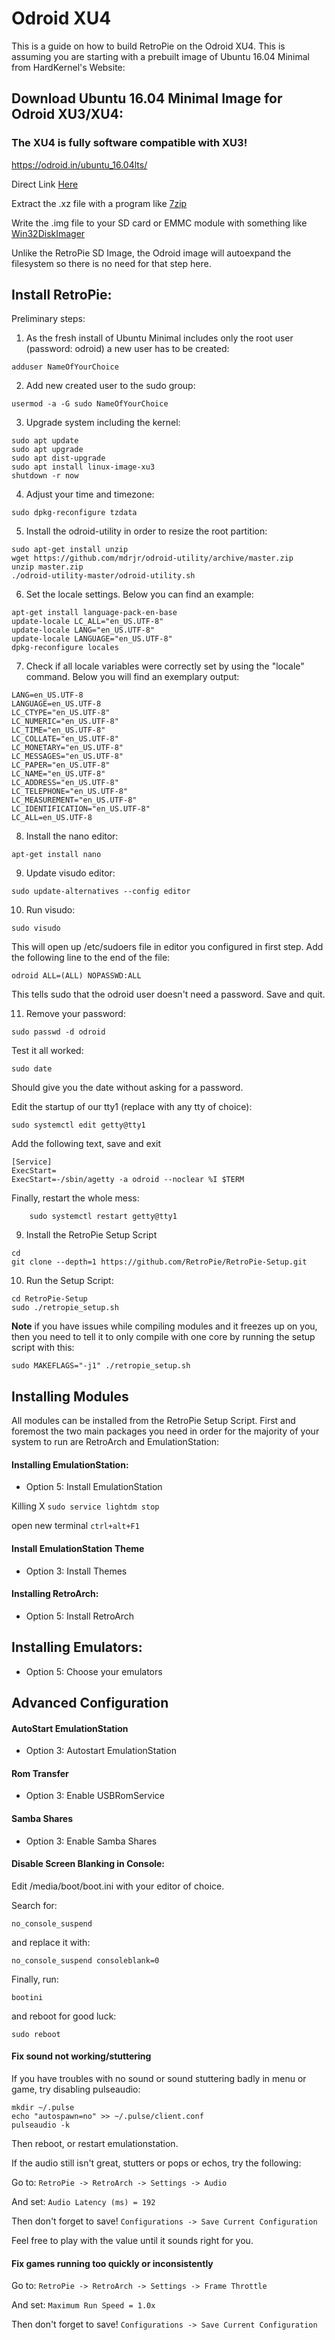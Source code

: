 # Odroid XU4

This is a guide on how to build RetroPie on the Odroid XU4. This is assuming you are starting with a prebuilt image of Ubuntu 16.04 Minimal from HardKernel's Website:

## Download Ubuntu 16.04 Minimal Image for Odroid XU3/XU4:

### The XU4 is fully software compatible with XU3!

https://odroid.in/ubuntu_16.04lts/

Direct Link [Here](https://odroid.in/ubuntu_16.04lts/ubuntu-16.04-minimal-odroid-xu3-20160706.img.xz)

Extract the .xz file with a program like [7zip](http://www.7-zip.org/download.html)

Write the .img file to your SD card or EMMC module with something like [Win32DiskImager](http://sourceforge.net/projects/win32diskimager/)

Unlike the RetroPie SD Image, the Odroid image will autoexpand the filesystem so there is no need for that step here.

## Install RetroPie:

Preliminary steps:

1. As the fresh install of Ubuntu Minimal includes only the root user (password: odroid) a new user has to be created:
```
adduser NameOfYourChoice
```
2. Add new created user to the sudo group:
```
usermod -a -G sudo NameOfYourChoice
```
3. Upgrade system including the kernel:
```
sudo apt update
sudo apt upgrade
sudo apt dist-upgrade
sudo apt install linux-image-xu3
shutdown -r now
```
4. Adjust your time and timezone:
```
sudo dpkg-reconfigure tzdata
```
5. Install the odroid-utility in order to resize the root partition:
```
sudo apt-get install unzip
wget https://github.com/mdrjr/odroid-utility/archive/master.zip
unzip master.zip
./odroid-utility-master/odroid-utility.sh
```
6. Set the locale settings. Below you can find an example:
```    
apt-get install language-pack-en-base
update-locale LC_ALL="en_US.UTF-8"
update-locale LANG="en_US.UTF-8"
update-locale LANGUAGE="en_US.UTF-8"
dpkg-reconfigure locales
```
7. Check if all locale variables were correctly set by using the "locale" command. Below you will find an exemplary output: 
```
LANG=en_US.UTF-8
LANGUAGE=en_US.UTF-8
LC_CTYPE="en_US.UTF-8"
LC_NUMERIC="en_US.UTF-8"
LC_TIME="en_US.UTF-8"
LC_COLLATE="en_US.UTF-8"
LC_MONETARY="en_US.UTF-8"
LC_MESSAGES="en_US.UTF-8"
LC_PAPER="en_US.UTF-8"
LC_NAME="en_US.UTF-8"
LC_ADDRESS="en_US.UTF-8"
LC_TELEPHONE="en_US.UTF-8"
LC_MEASUREMENT="en_US.UTF-8"
LC_IDENTIFICATION="en_US.UTF-8"
LC_ALL=en_US.UTF-8
```
8. Install the nano editor:
```
apt-get install nano
```
9. Update visudo editor:
```
sudo update-alternatives --config editor
```
10. Run visudo:
```
sudo visudo
```
This will open up /etc/sudoers file in editor you configured in first step. Add the following line to the end of the file:
```
odroid ALL=(ALL) NOPASSWD:ALL
```
This tells sudo that the odroid user doesn't need a password. Save and quit.

11. Remove your password:
```
sudo passwd -d odroid
```
Test it all worked:
```
sudo date
```
Should give you the date without asking for a password.

Edit the startup of our tty1 (replace with any tty of choice):

	sudo systemctl edit getty@tty1

Add the following text, save and exit

	[Service]
	ExecStart=
	ExecStart=-/sbin/agetty -a odroid --noclear %I $TERM

Finally, restart the whole mess:

        sudo systemctl restart getty@tty1

9. Install the RetroPie Setup Script
```
cd
git clone --depth=1 https://github.com/RetroPie/RetroPie-Setup.git
```
10. Run the Setup Script:
```
cd RetroPie-Setup
sudo ./retropie_setup.sh
```

**Note** if you have issues while compiling modules and it freezes up on you, then you need to tell it to only compile with one core by running the setup script with this:

```
sudo MAKEFLAGS="-j1" ./retropie_setup.sh

```

## Installing Modules

All modules can be installed from the RetroPie Setup Script. First and foremost the two main packages you need in order for the majority of your system to run are RetroArch and EmulationStation:

#### Installing EmulationStation:

- Option 5: Install EmulationStation

Killing X `sudo service lightdm stop`

open new terminal `ctrl+alt+F1`

#### Install EmulationStation Theme

- Option 3: Install Themes

#### Installing RetroArch:

- Option 5: Install RetroArch

## Installing Emulators:

- Option 5: Choose your emulators

## Advanced Configuration

#### AutoStart EmulationStation

- Option 3: Autostart EmulationStation 

#### Rom Transfer

- Option 3: Enable USBRomService

#### Samba Shares

- Option 3: Enable Samba Shares

#### Disable Screen Blanking in Console:

Edit /media/boot/boot.ini with your editor of choice.

Search for:

    no_console_suspend 

and replace it with:

    no_console_suspend consoleblank=0

Finally, run:

    bootini

and reboot for good luck:

    sudo reboot

#### Fix sound not working/stuttering

If you have troubles with no sound or sound stuttering badly in menu or game, try disabling pulseaudio:

    mkdir ~/.pulse
    echo "autospawn=no" >> ~/.pulse/client.conf
    pulseaudio -k

Then reboot, or restart emulationstation.

If the audio still isn't great, stutters or pops or echos, try the following:

Go to: `RetroPie -> RetroArch -> Settings -> Audio`

And set: `Audio Latency (ms) = 192`

Then don't forget to save! `Configurations -> Save Current Configuration`

Feel free to play with the value until it sounds right for you.

#### Fix games running too quickly or inconsistently

Go to: `RetroPie -> RetroArch -> Settings -> Frame Throttle`

And set: `Maximum Run Speed = 1.0x`

Then don't forget to save! `Configurations -> Save Current Configuration`
